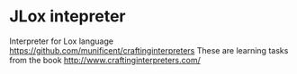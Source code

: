 # JLox intepreter

Interpreter for Lox language https://github.com/munificent/craftinginterpreters
These are learning tasks from the book http://www.craftinginterpreters.com/
